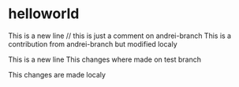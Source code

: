 # helloworld

This is a new line // this is just a comment on andrei-branch
This is a contribution from andrei-branch but modified localy

This is a new line
This changes where made on test branch

This changes are made localy

